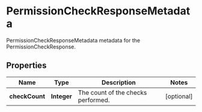 

# PermissionCheckResponseMetadata

PermissionCheckResponseMetadata metadata for the PermissionCheckResponse.

## Properties

| Name | Type | Description | Notes |
|------------ | ------------- | ------------- | -------------|
|**checkCount** | **Integer** | The count of the checks performed. |  [optional] |



